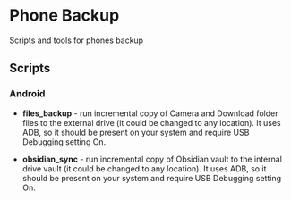 # Phone Backup

Scripts and tools for phones backup

## Scripts

### Android

- **files_backup** - run incremental copy of Camera and Download folder files
to the external drive (it could be changed to any location). It uses ADB,
so it should be present on your system and require USB Debugging setting On. 

- **obsidian_sync** - run incremental copy of Obsidian vault to the internal
drive vault (it could be changed to any location). It uses ADB,
so it should be present on your system and require USB Debugging setting On. 
